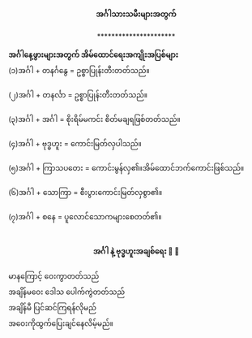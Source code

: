 <h4 style="text-align:center">အင်္ဂါသားသမီးများအတွက်</h4>
<p style="text-align:center">**********************</p>

<strong>အင်္ဂါနေ့ဖွားများအတွက် အိမ်ထောင်ရေးအကျိုးအပြစ်များ</strong>
<br>
(၁)အင်္ဂါ + တနင်္ဂနွေ = ဥစ္စာပြုန်းတီးတတ်သည်။
<br><br>
(၂)အင်္ဂါ + တနင်္လာ = ဥစ္စာပြုန်းတီးတတ်သည်။
<br><br>
(၃)အင်္ဂါ + အင်္ဂါ = စိုးရိမ်မကင်း စိတ်မချရဖြစ်တတ်သည်။
<br><br>
(၄)အင်္ဂါ + ဗုဒ္ဓဟူး = ကောင်းမြတ်လှပါသည်။
<br><br>
(၅)အင်္ဂါ + ကြာသပတေး = ကောင်းမွန်လှ၏။အိမ်ထောင်ဘက်ကောင်းဖြစ်သည်။
<br><br>
(၆)အင်္ဂါ + သောကြာ = စီးပွားကောင်းမြတ်လှစွာ၏။
<br><br>
(၇)အင်္ဂါ + စနေ = ပူလောင်သောကများစေတတ်၏။
<br><br>


<h4 style="text-align:center">အင်္ဂါ နဲ့ ဗုဒ္ဓဟူးအချစ်ရေး 🦁 🐘</h4>
မာနကြောင့် ဝေးကွာတတ်သည်
<br>
အချိန်မဝေး ဒေါသ ပေါက်ကွဲတတ်သည်
<br>
အချိန်မီ ပြင်ဆင်ကြရန်လိုမည်
<br>
အဝေးကိုထွက်ပြေးချင်နေလိမ့်မည်။
<br>
